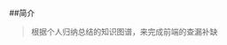 <!--
 * @Description: 
 * @Author: johe.huang
 * @Date: 2020-02-18 00:41:10
 -->
##简介
>根据个人归纳总结的知识图谱，来完成前端的查漏补缺